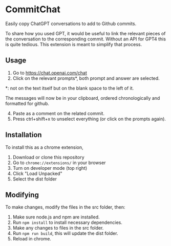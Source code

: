 # CommitChat
Easily copy ChatGPT conversations to add to Github commits.

To share how you used GPT, it would be useful to link the relevant pieces of the conversation to the corresponding commit.
Without an API for GPT4 this is quite tedious.
This extension is meant to simplify that process.

## Usage
1. Go to https://chat.openai.com/chat
2. Click on the relevant prompts\*, both prompt and answer are selected.

\*: not on the text itself but on the blank space to the left of it.

The messages will now be in your clipboard, ordered chronologically and formatted for github.

4. Paste as a comment on the related commit.
5. Press ctrl+shift+x to unselect everything (or click on the prompts again).

## Installation
To install this as a chrome extension,
1. Download or clone this repository
3. Go to `chrome://extensions/` in your browser
4. Turn on developer mode (top right)
5. Click "Load Unpacked"
6. Select the dist folder

## Modifying
To make changes, modify the files in the src folder, then:
1. Make sure node.js and npm are installed.
2. Run `npm install` to install necessary dependencies.
3. Make any changes to files in the src folder.
4. Run `npm run build`, this will update the dist folder.
5. Reload in chrome.

